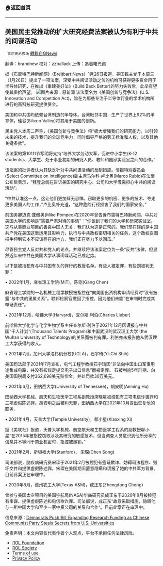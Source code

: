 ###  [:house:返回首頁](https://github.com/ourhimalayas/txt)
---


## 美国民主党推动的扩大研究经费法案被认为有利于中共的间谍活动
` 首尔天池农场` [轉載自GNews](https://gnews.org/zh-hans/1924443/)

翻译：brandnew
校对：zzballack
上传：追着曙光跑

据《布雷特巴特新闻网》（Breitbart News）1月26日报道，美国民主党于本周三（1月26日）提出了一项法案，深受中共间谍活动之苦的机构可获得更多资金用于半导体研究，在推出《重建美好法》(Build Back Better)的努力失败后，此举有望使其重拾声望。
![](https://assets.gnews.org/wp-content/uploads/2022/01/WhatsApp-Image-2022-01-29-at-00.37.13.jpeg)图片来源：原新闻
该法案名为《美国创新与竞争法》(U.S. Innovation and Competition Act)，旨在为那些专注于半导体行业的学术机构所进行的高科技研究提供资金。

美国和中共国均依赖台湾制造的半导体。台湾毗邻中国，生产了世界上92%的半导体，硅谷(Silicon Valley)将其用于美国的创新。

民主党人本周二声称，《美国创新与竞争法》将“极大增强我们的研究能力，以引领未来的技术，提升我们的全球竞争力，同时倡导严格的劳工标准和人权，以及其他关键条款”。

该法案的第10111节写明将支持“培养大学劳动大军，促进中小学生(K-12 students)、大学生、处于事业初期的研究人员、教师和国家实验室之间的合作。”

该法案的批评者认为其缺乏针对中共间谍活动的反制措施。情报特别委员会(Select Committee on Intelligence)副主席马尔科·卢比奥(Marco Rubio)在法案公布后表示，“拜登总统在告诉美国的研究中心、公司和大学毋需担心中共的间谍活动”。

“中共认准这一点，这让他们更加肆无忌惮。窃取更多的机密、更多的技术、夺走更多美国人的工作，”卢比奥补充道，“这种危险行径损害了我们的国家安全。”

前国务卿迈克·蓬佩奥(Mike Pompeo)在2020年曾告诉布雷特巴特新闻网，中共对美国大学的影响是“需要严肃对待的事情”：“你谈到了我们的大学和研究实验室，这与从事商业项目的善良中国人无关，我们认为这是正常的。我们现在谈的是中国共产党在美国这里运用其影响力，执行与中共政权密切相关的任务，这个政权妄图把手伸到它本不应该存在的地方，我们正在尽力予以回击。”

尽管民主党人反对共和党人的论点，并继续将该法案定位为一条“反共”法律，但显然近年来中共在美国大学从事间谍活动已成定势。

以下是被指犯有与中共国有关的罪行的教授名单。有些人被定罪，有些则被判无罪：

• 2022年1月，麻省理工学院(MIT)，陈刚(Gang Chen)

麻省理工学院的一名机械工程学教授被指控在“向美国出资机构申请经费时”没有披露“与中共的隶属关系”。联邦检察官撤回了指控，因为他们未能“在审判时完成其举证责任”。

• 2021年12月，哈佛大学(Harvard)，查尔斯·利伯(Charles Lieber)

前哈佛大学化学与化学生物学系主任查尔斯·利伯于2021年12月因谎报与中共国“千人计划”(Thousand Talents Program)和中国武汉的武汉理工大学 (the Wuhan University of Technology)的关系而被判有罪。利伯亦未报告他从武汉理工大学获得的收入。

• 2021年7月，加州大学洛杉矶分校(UCLA)，石宇琦(Yi-Chi Shih)

美国司法部于2021年7月宣布，电气工程学教授石宇琦因“非法向中国出口军事用途集成电路，并没有按规定提交电子出口信息”而被定罪。 石被判逾5年刑期，向美国国税局支付362,698美元赔偿金，并处罚款30万美元。

• 2021年6月，田纳西大学(University of Tennessee)，胡安明(Anming Hu)

田纳西大学机械、航天和生物医学工程系副教授席晓星被控犯有三项电信诈骗罪和三项虚假陈述罪。胡安明之后被判无罪，田纳西大学在2021年10月提出恢复他的职务。

• 2021年4月，天普大学(Temple University)，郗小星(Xiaoxing Xi)

据《美联社》报道，天普大学机械、航空航天和生物医学工程系的副教授郗小星“在2015年被指控窃取涉及其研究的敏感技术，但当调查人员意识到他所分享的信息并不等同于商业机密时，指控被撤销。”

• 2021年2月，斯坦福大学(Stanford)， 宋琛(Chen Song)

司法部说，脑疾病研究员宋琛于2021年2月被控犯有签证欺诈、妨碍司法程序、毁坏文件和提供虚假陈述罪，宋琛在美国期间蓄意隐瞒和谎报了她的中共军方背景。目前此案正在审理中。

• 2020年8月，德州农工大学(Texas A&M)，成正东(Zhengdong Cheng)

曾参与美国太空项目的美国宇航局(NASA)华裔研究员成正东于2020年8月被控犯有串谋、提供虚假陈述和电信欺诈罪。司法部说，成正东“故意采取措施，隐瞒他与一所中国大学和至少一家中资公司的关系和合作“。目前此案正在审理中。

信息来源：[Democrats Push Bill Expanding Research Funding as Chinese Communist Party Steals Secrets from U.S. Universities](https://www.breitbart.com/politics/2022/01/26/democrats-push-bill-expanding-research-funding-as-chinese-communist-party-steals-secrets-from-u-s-universities/)

 

免责声明：本文内容仅代表作者个人观点，平台不承担任何法律风险。

- [ROL Foundation](https://rolfoundation.org/)
- [ROL Society](https://rolsociety.org/)
- [Terms of use](https://gnews.org/terms-of-use-3/)
- [Privacy Policy](https://gnews.org/privacy-policy/)
